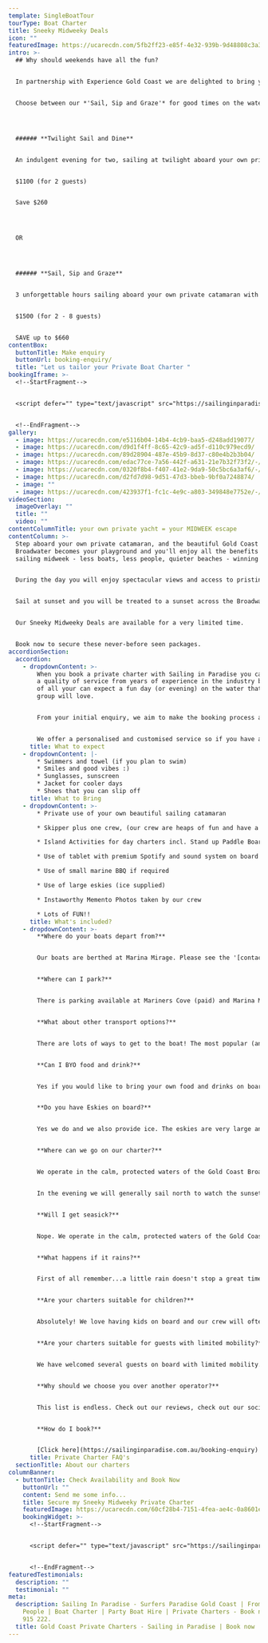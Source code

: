 ```yaml
---
template: SingleBoatTour
tourType: Boat Charter
title: Sneeky Midweeky Deals
icon: ""
featuredImage: https://ucarecdn.com/5fb2ff23-e85f-4e32-939b-9d48808c3a31/-/preview/-/enhance/33/
intro: >-
  ## Why should weekends have all the fun?


  In partnership with Experience Gold Coast we are delighted to bring you two specially curated 'Sneeky Midweeky' offers to enhance your midweek fun factor on a private yacht charter at a fraction of the usual cost!


  C﻿hoose between our *'Sail, Sip and Graze'* for good times on the water with family and friends or the luxe *'Twilight Sail and Dine'* for an intimate gourmet experience for 2.  




  ###### **T﻿wilight Sail and Dine**


  An indulgent evening for two, sailing at twilight aboard your own private catamaran.   Includes private chef, gourmet dining and wine.     


  $1100 (for 2 guests)


  S﻿ave $260




  O﻿R




  ###### **Sail, Sip and Graze**  


  3 unforgettable hours sailing aboard your own private catamaran with gourmet grazing and bottomless bubbly and beers.


  $1500 (for 2 - 8 guests)


  SAVE up to $660
contentBox:
  buttonTitle: Make enquiry
  buttonUrl: booking-enquiry/
  title: "Let us tailor your Private Boat Charter "
bookingIframe: >-
  <!--StartFragment-->


  <script defer="" type="text/javascript" src="https://sailinginparadise.rezdy.com/pluginJs"></script> <iframe seamless="" width="100%" height="1000px" frameborder="0" class="rezdy" src="https://sailinginparadise.rezdy.com/carouselWidget/569512?iframe=true"></iframe>


  <!--EndFragment-->
gallery:
  - image: https://ucarecdn.com/e5116b04-14b4-4cb9-baa5-d248add19077/
  - image: https://ucarecdn.com/d9d1f4ff-8c65-42c9-ad5f-d110c979ecd9/
  - image: https://ucarecdn.com/89d28904-487e-45b9-8d37-c80e4b2b3b04/
  - image: https://ucarecdn.com/edac77ce-7a56-442f-a631-21e7b32f73f2/-/preview/-/enhance/74/
  - image: https://ucarecdn.com/0320f8b4-f407-41e2-9da9-50c5bc6a3af6/-/preview/-/enhance/39/
  - image: https://ucarecdn.com/d2fd7d98-9d51-47d3-bbeb-9bf0a7248874/
  - image: ""
  - image: https://ucarecdn.com/423937f1-fc1c-4e9c-a803-349848e7752e/-/preview/-/enhance/26/
videoSection:
  imageOverlay: ""
  title: ""
  video: ""
contentColumnTitle: your own private yacht = your MIDWEEK escape
contentColumn: >-
  Step aboard your own private catamaran, and the beautiful Gold Coast
  Broadwater becomes your playground and you'll enjoy all the benefits of
  sailing midweek - less boats, less people, quieter beaches - winning!!


  During the day you will enjoy spectacular views and access to pristine beaches as the boat arrives at isolated islands surrounded by crystal clear turquoise waters.   There are plentiful activities available on board to keep you entertained including Beach Volleyball, Stand Up Paddleboards, Beach Cricket and splash mats. 


  Sail at sunset and you will be treated to a sunset across the Broadwater and over the Gold Coast Mountains followed by the twinkling Gold Coast City Skyline by night, simply breath-taking!


  O﻿ur Sneeky Midweeky Deals are available for a very limited time.  


  Book now to secure these never-before seen packages.
accordionSection:
  accordion:
    - dropdownContent: >-
        When you book a private charter with Sailing in Paradise you can expect
        a quality of service from years of experience in the industry but most
        of all your can expect a fun day (or evening) on the water that your
        group will love.


        From your initial enquiry, we aim to make the booking process as simple as possible for you.


        We offer a personalised and customised service so if you have any questions or special requirements please feel free to reach out to our team and we will do our best to accommodate you.
      title: What to expect
    - dropdownContent: |-
        * Swimmers and towel (if you plan to swim)
        * Smiles and good vibes :)
        * Sunglasses, sunscreen
        * Jacket for cooler days
        * Shoes that you can slip off
      title: What to Bring
    - dropdownContent: >-
        * Private use of your own beautiful sailing catamaran 

        * Skipper plus one crew, (our crew are heaps of fun and have a laid-back yet professional nature) we promise you will love them. Check out the '[about us](https://sailinginparadise.com.au/about-us/)' page to meet the gang!

        * Island Activities for day charters incl. Stand up Paddle Boards, beach games, beach volleyball and splash mat 

        * Use of tablet with premium Spotify and sound system on board

        * Use of small marine BBQ if required

        * Use of large eskies (ice supplied)

        * Instaworthy Memento Photos taken by our crew

        * Lots of FUN!!
      title: What's included?
    - dropdownContent: >-
        **Where do your boats depart from?**


        Our boats are berthed at Marina Mirage. Please see the '[contact us](https://sailinginparadise.com.au/contact-us/)' page on our website for further details and a map. Marina Mirage is about 10 mins from Surfers and 15 mins from Broadbeach.


        **Where can I park?**


        There is parking available at Mariners Cove (paid) and Marina Mirage plus limited street parking on Seaworld Drive.  Please check signage at time of parking and consider ride share for a stress free arrival at your charter (especially during busy times of year).  


        **What about other transport options?**


        There are lots of ways to get to the boat! The most popular (and cost effective/convenient) is often via Maxi Taxis.


        **Can I BYO food and drink?**


        Yes if you would like to bring your own food and drinks on board that is completely fine.


        **Do you have Eskies on board?**


        Yes we do and we also provide ice. The eskies are very large and can be used for food or drink.


        **Where can we go on our charter?**


        We operate in the calm, protected waters of the Gold Coast Broadwater. Where to go very much depends on what you would like to do and how long your boat charter is for so please feel free to discuss this with our team. In a 3 hour charter during the day our guests usually love a swim stop at Wavebreak Island where you can enjoy the range of island activities on board. Your skipper is knowledgeable in the local area and will make recommendations based on the conditions on the day.  If you don't wish to swim in a 3 hour charter you instead opt to sail further north along the inside of South Stradbroke Island and see the millionaires mansions at Sovereign Islands.


        In the evening we will generally sail north to watch the sunset and return to the southern part of the Broadwater to enjoy the city lights after dark which are just beautiful.


        **Will I get seasick?**


        Nope. We operate in the calm, protected waters of the Gold Coast Broadwater. We do not go offshore (into the open ocean) so we do not experience large waves. Our catamarans are very stable, and do not have the same side to side rocking motion as experienced by single hull vessels so you won't get seasick :-).


        **What happens if it rains?**


        First of all remember...a little rain doesn't stop a great time on our boats especially in the warm Gold Coast endless summer... But do rest assured that we have a very generous wet weather policy as we want you to enjoy your time on board the boat, so if there is torrential rain or storms at the time you will be able to reschedule your cruise. Please see the full booking policy provided with your invoice for full details or contact our team.


        **Are your charters suitable for children?**


        Absolutely! We love having kids on board and our crew will often try and include them in the sailing and driving the boat. We also carry a range of beach games suitable for kids including buckets and spades for the littlest family members. The wide and spacious deck area also make the boats wonderful for kids, of course you are always careful with children when it comes to being on the water but as boats go our catamarans would be some of the most family friendly around. Please feel free to contact our team if you have any questions about which boat may be best for your family.


        **Are your charters suitable for guests with limited mobility?**


        We have welcomed several guests on board with limited mobility. However we do realise that each individual is different in terms of ability and what they are comfortable with. Please take a look at the 360 tours on the '[Our Boats](https://sailinginparadise.com.au/our-boats/)' page for an ideal of getting around the boats and do bear in mind a big step up (or carry) is required to board the boats at the marina. Our friendly team will be happy to discuss further to ensure you and your guests are comfortable prior to making a booking.


        **Why should we choose you over another operator?**


        This list is endless. Check out our reviews, check out our socials, speak to someone who has been with us before (you would be surprised, you will probably know someone who has been with us?), and we pride ourselves on the fact that our guests keep coming back (some have sailed with us as many as 8 times). We go out of our way to create the best experience possible and are constantly updating, re-inventing, reinvesting and reviewing. We're not happy until you're happy and we want you to come back again and again. We can blow our own trumpet from time to time right? :-)


        **How do I book?**


        [Click here](https://sailinginparadise.com.au/booking-enquiry) to fill out an enquiry form and you will quickly get all the info you need including availability, pricing, inclusions etc. You can also book online! Then it is simply a matter of paying your deposit to secure your preferred date. But don't dawdle as we quickly book out and we don't want you to be disappointed.
      title: Private Charter FAQ's
  sectionTitle: About our charters
columnBanner:
  - buttonTitle: Check Availability and Book Now
    buttonUrl: ""
    content: Send me some info...
    title: Secure my Sneeky Midweeky Private Charter
    featuredImage: https://ucarecdn.com/60cf28b4-7151-4fea-ae4c-0a8601e88000/
    bookingWidget: >-
      <!--StartFragment-->


      <script defer="" type="text/javascript" src="https://sailinginparadise.rezdy.com/pluginJs"></script> <iframe seamless="" width="100%" height="1000px" frameborder="0" class="rezdy" src="https://sailinginparadise.rezdy.com/carouselWidget/569512?iframe=true"></iframe>


      <!--EndFragment-->
featuredTestimonials:
  description: ""
  testimonial: ""
meta:
  description: Sailing In Paradise - Surfers Paradise Gold Coast | From 10 to 30
    People | Boat Charter | Party Boat Hire | Private Charters - Book now 0438
    915 222.
  title: Gold Coast Private Charters - Sailing in Paradise | Book now
---
```

